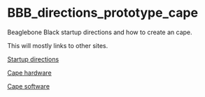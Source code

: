 # BBB_directions_prototype_cape
Beaglebone Black startup directions and how to create an cape.

This will mostly links to other sites.

[Startup directions](startup.md)

[Cape hardware](cape_hardware.md)

[Cape software](cape_software.md)
